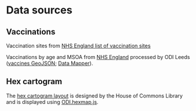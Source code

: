 # Data sources

## Vaccinations

Vaccination sites from [NHS England list of vaccination sites][VACC_SITES]

Vaccinations by age and MSOA from [NHS England][VACC_DATA] processed by ODI Leeds ([vaccines GeoJSON](https://odileeds.github.io/covid-19/vaccines/inc/vaccine-msoa.geojson); [Data Mapper](https://mapper.odileeds.org/?14/53.80544/-1.56469/covid-19-vaccine-nhs-msoa)).

## Hex cartogram

The [hex cartogram layout](https://github.com/houseofcommonslibrary/uk-hex-cartograms-noncontiguous/blob/main/hexjson/msoa_hex_coords.hexjson) is designed by the House of Commons Library and is displayed using [ODI.hexmap.js](https://odileeds.github.io/odi.hexmap.js/).

[VACC_SITES]: https://www.england.nhs.uk/coronavirus/publication/vaccination-sites/
[VACC_DATA]: https://www.england.nhs.uk/statistics/statistical-work-areas/covid-19-vaccinations/